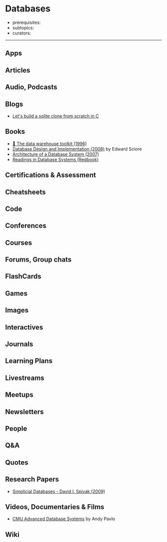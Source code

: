 # Databases

- prerequisites:
- subtopics:
- curators:

------

## Apps

## Articles

## Audio, Podcasts

## Blogs

- [Let's build a sqlite clone from scratch in C](https://cstack.github.io/db_tutorial/)

## Books

- [📕 The data warehouse toolkit (1996)](http://www.goodreads.com/book/show/748203.The_Data_Warehouse_Toolkit)
- [Database Design and Implementation (2008)](https://www.amazon.com/Database-Design-Implementation-Edward-2008-10-24/dp/B01FGOUUDG) by Edward Sciore
- [Architecture of a Database System (2007)](http://db.cs.berkeley.edu/papers/fntdb07-architecture.pdf)
- [Readings in Database Systems (Redbook)](http://www.redbook.io/)

## Certifications & Assessment

## Cheatsheets

## Code

## Conferences

## Courses

## Forums, Group chats

## FlashCards

## Games

## Images

## Interactives

## Journals

## Learning Plans

## Livestreams

## Meetups

## Newsletters

## People

## Q&A

## Quotes

## Research Papers

- [Simplicial Databases - David I. Spivak (2009)](https://arxiv.org/abs/0904.2012)

## Videos, Documentaries & Films

- [CMU Advanced Database Systems](https://www.youtube.com/watch?v=m72mt4VN9ik) by Andy Pavlo

## Wiki

